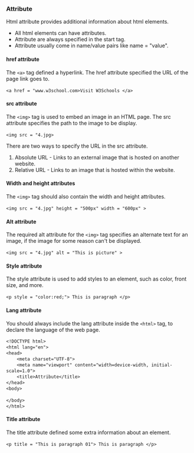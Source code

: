 ### Attribute 
Html attribute provides additional information about html elements.
* All html elements can have attributes.
* Attribute are always specified in the start tag.
* Attribute usually come in name/value pairs like name = "value".

#### href attribute
The `<a>` tag defined a hyperlink. The href attribute specified the URL of the page link goes to.

`` <a href = "www.w3school.com>Visit W3Schools </a> ``

#### src attribute 
The `<img>` tag is used to embed an image in an HTML page. The src attribute specifies the path to the image to be display.

`` <img src = "4.jpg> ``

There are two ways to specify the URL in the src attribute.
1. Absolute URL - Links to an external image that is hosted on another website.
2. Relative URL - Links to an image that is hosted within the website.

#### Width and height attributes
The `<img>` tag should also contain the width and height attributes.

`` <img src = "4.jpg" height = "500px" width = "600px" > ``

#### Alt attribute
The required alt attribute for the `<img>` tag specifies an alternate text for an image, if the image for some reason can't be displayed.

`` <img src = "4.jpg" alt = "This is picture" > ``

#### Style attribute
The style attribute is used to add styles to an element, such as color, front size, and more.

`` <p style = "color:red;"> This is paragraph </p> ``

#### Lang attribute
You should always include the lang attribute inside the `<html>` tag, to declare the language of the web page.
```
<!DOCTYPE html>
<html lang="en">
<head>
    <meta charset="UTF-8">
    <meta name="viewport" content="width=device-width, initial-scale=1.0">
    <title>Attribute</title>
</head>
<body>
    
</body>
</html>
```

#### Title attribute
The title attribute defined some extra information about an element.

`` <p title = "This is paragraph 01"> This is paragraph </p> ``


